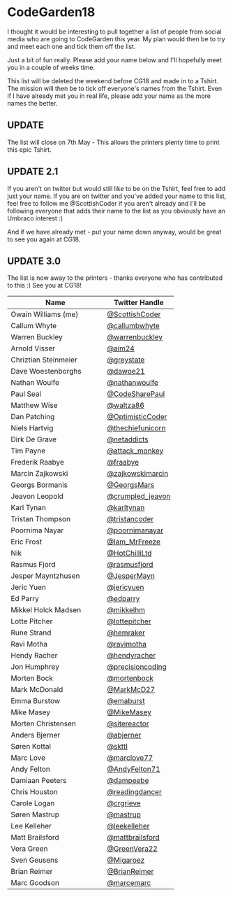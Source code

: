 

# CodeGarden18
I thought it would be interesting to pull together a list of people from social media who are going to CodeGarden this year. My plan would then be to try and meet each one and tick them off the list. 

Just a bit of fun really. Please add your name below and I'll hopefully meet you in a couple of weeks time.

This list will be deleted the weekend before CG18 and made in to a Tshirt. The mission will then be to tick off everyone's names from the Tshirt. 
Even if I have already met you in real life, please add your name as the more names the better. 

## UPDATE
The list will close on 7th May - This allows the printers plenty time to print this epic Tshirt. 

## UPDATE 2.1

If you aren't on twitter but would still like to be on the Tshirt, feel free to add just your name. If you are on twitter and you've added your name to this list, feel free to follow me @ScottishCoder if you aren't already and I'll be following everyone that adds their name to the list as you obviously have an Umbraco interest :) 

And if we have already met - put your name down anyway, would be great to see you again at CG18. 

## UPDATE 3.0
The list is now away to the printers - thanks everyone who has contributed to this :) See you at CG18!

| Name                         | Twitter Handle    |
|------------------------------|-------------------|
| Owain Williams  (me)         | [@ScottishCoder](https://twitter.com/ScottishCoder)    |
| Callum Whyte                 | [@callumbwhyte](https://twitter.com/callumbwhyte)     |
| Warren Buckley               | [@warrenbuckley](https://twitter.com/warrenbuckley)    |
| Arnold Visser                | [@aim24](https://twitter.com/aim24)            |
| Chriztian Steinmeier         | [@greystate](https://twitter.com/greystate)        |
| Dave Woestenborghs           | [@dawoe21](https://twitter.com/dawoe21)          |
| Nathan Woulfe                | [@nathanwoulfe](https://twitter.com/nathanwoulfe)     |
| Paul Seal                    | [@CodeSharePaul](https://twitter.com/CodeSharePaul)    |
| Matthew Wise                 | [@waltza86](https://twitter.com/waltza86)         |
| Dan Patching                 | [@OptimisticCoder](https://twitter.com/OptimisticCoder)  |
| Niels Hartvig                | [@thechiefunicorn](https://twitter.com/thechiefunicorn)  |
| Dirk De Grave                | [@netaddicts](https://twitter.com/netaddicts)|
| Tim Payne                    | [@attack_monkey](https://twitter.com/attack_monkey)|
| Frederik Raabye              | [@fraabye](https://twitter.com/fraabye)|
| Marcin Zajkowski             | [@zajkowskimarcin](https://twitter.com/zajkowskimarcin)|
| Georgs Bormanis              | [@GeorgsMars](https://twitter.com/GeorgsMars)|
| Jeavon Leopold               | [@crumpled_jeavon](https://twitter.com/crumpled_jeavon)|
| Karl Tynan                   | [@karltynan](https://twitter.com/karltynan) |    
| Tristan Thompson             | [@tristancoder](https://twitter.com/tristancoder) |     
| Poornima Nayar               | [@poornimanayar](https://twitter.com/poornimanayar) |  
| Eric Frost                   | [@Iam_MrFreeze](https://twitter.com/Iam_MrFreeze) |
| Nik                          | [@HotChilliLtd](https://twitter.com/HotChilliLtd) |
| Rasmus Fjord                 | [@rasmusfjord](https://twitter.com/Rasmusfjord) |
| Jesper Mayntzhusen           | [@JesperMayn](https://twitter.com/JesperMayn) |
| Jeric Yuen                   | [@jericyuen](https://twitter.com/jericyuen) |
| Ed Parry                     | [@edparry](https://twitter.com/edparry) |
| Mikkel Holck Madsen          | [@mikkelhm](https://twitter.com/mikkelhm) |
| Lotte Pitcher                | [@lottepitcher](https://twitter.com/lottepitcher) |
| Rune Strand                  | [@hemraker](https://twitter.com/hemraker) |
| Ravi Motha                   | [@ravimotha](https://twitter.com/ravimotha) |
| Hendy Racher                 | [@hendyracher](https://twitter.com/hendyracher) |
| Jon Humphrey                 | [@precisioncoding](https://twitter.com/precisioncoding) |
| Morten Bock                  | [@mortenbock](https://twitter.com/mortenbock) |
| Mark McDonald                | [@MarkMcD27](https://twitter.com/MarkMcD27) |
| Emma Burstow                 | [@emaburst](https://twitter.com/emaburst) |
| Mike Masey                   | [@MikeMasey](https://twitter.com/MikeMasey) |
| Morten Christensen           | [@sitereactor](https://twitter.com/sitereactor) |
| Anders Bjerner               | [@abjerner](https://twitter.com/abjerner) |
| Søren Kottal                 | [@skttl](https://twitter.com/skttl) |
| Marc Love                    | [@marclove77](https://twitter.com/marclove77) |
| Andy Felton                  | [@AndyFelton71](https://twitter.com/AndyFelton71) |
| Damiaan Peeters              | [@dampeebe](https://twitter.com/dampeebe) |
| Chris Houston                | [@readingdancer](https://twitter.com/readingdancer) |
| Carole Logan                 | [@crgrieve](https://twitter.com/crgrieve) |
| Søren Mastrup                | [@mastrup](https://twitter.com/mastrup) |
| Lee Kelleher                 | [@leekelleher](https://twitter.com/leekelleher) |
| Matt Brailsford              | [@mattbrailsford](https://twitter.com/mattbrailsford) 
| Vera Green                   | [@GreenVera22](https://twitter.com/GreenVera22)| 
| Sven Geusens                 | [@Migaroez](https://twitter.com/Migaroez)| 
| Brian Reimer                 | [@BrianReimer](https://twitter.com/brianreimer)| 
| Marc Goodson                 | [@marcemarc]()|(https://twitter.com/marcemarc)|
